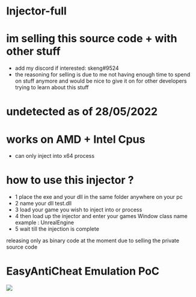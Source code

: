 # Injector-full
# im selling this source code + with other stuff  
- add my discord if interested: skeng#9524
- the reasoning for selling is due to me not having enough time to spend on stuff anymore and would be nice to give it on for other developers trying to learn about this stuff

# undetected as of 28/05/2022

# works on AMD + Intel Cpus
- can only inject into x64 process

# how to use this injector ?
- 1 place the exe and your dll in the same folder anywhere on your pc
- 2 name your dll test.dll
- 3 load your game you wish to inject into or process
- 4 then load up the injector and enter your games Window class name example : UnrealEngine
- 5 wait till the injection is complete

releasing only as binary code at the moment due to selling the private source code


# EasyAntiCheat Emulation PoC
<img src=https://media.discordapp.net/attachments/978564562620129340/979520305808687114/unknown.png>

